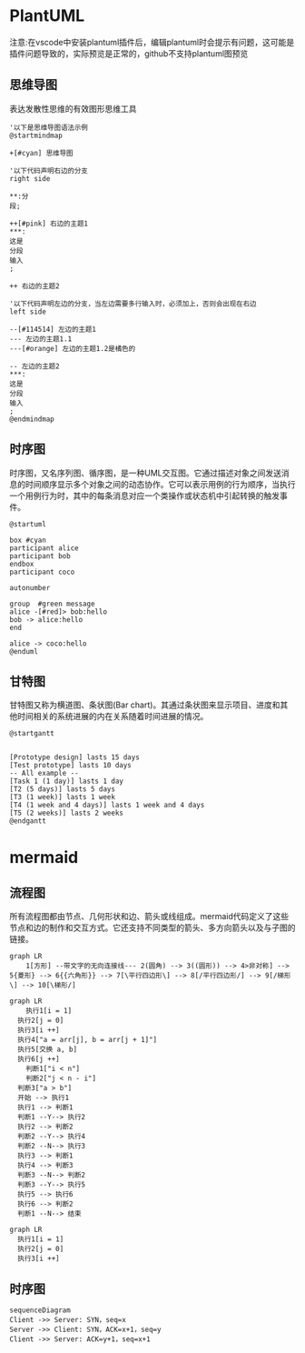 # PlantUML
注意:在vscode中安装plantuml插件后，编辑plantuml时会提示有问题，这可能是插件问题导致的，实际预览是正常的，github不支持plantuml图预览
## 思维导图
表达发散性思维的有效图形思维工具

```plantuml
'以下是思维导图语法示例
@startmindmap

+[#cyan] 思维导图

'以下代码声明右边的分支
right side

**:分
段;

++[#pink] 右边的主题1
***: 
这是
分段
输入
;

++ 右边的主题2

'以下代码声明左边的分支，当左边需要多行输入时，必须加上，否则会出现在右边
left side

--[#114514] 左边的主题1
--- 左边的主题1.1
---[#orange] 左边的主题1.2是橘色的

-- 左边的主题2
***:
这是
分段
输入
;
@endmindmap
```

## 时序图
时序图，又名序列图、循序图，是一种UML交互图。它通过描述对象之间发送消息的时间顺序显示多个对象之间的动态协作。它可以表示用例的行为顺序，当执行一个用例行为时，其中的每条消息对应一个类操作或状态机中引起转换的触发事件。
```plantuml
@startuml

box #cyan
participant alice
participant bob
endbox
participant coco

autonumber

group  #green message 
alice -[#red]> bob:hello
bob -> alice:hello
end

alice -> coco:hello
@enduml
```
## 甘特图
甘特图又称为横道图、条状图(Bar chart)。其通过条状图来显示项目、进度和其他时间相关的系统进展的内在关系随着时间进展的情况。
```plantuml
@startgantt


[Prototype design] lasts 15 days
[Test prototype] lasts 10 days
-- All example --
[Task 1 (1 day)] lasts 1 day
[T2 (5 days)] lasts 5 days
[T3 (1 week)] lasts 1 week
[T4 (1 week and 4 days)] lasts 1 week and 4 days
[T5 (2 weeks)] lasts 2 weeks
@endgantt
```
# mermaid
## 流程图
​所有流程图都由节点、几何形状和边、箭头或线组成。mermaid代码定义了这些节点和边的制作和交互方式。它还支持不同类型的箭头、多方向箭头以及与子图的链接。

```mermaid
graph LR
    1[方形] --带文字的无向连接线--- 2(圆角) --> 3((圆形)) --> 4>非对称] --> 5{菱形} --> 6{{六角形}} --> 7[\平行四边形\] --> 8[/平行四边形/] --> 9[/梯形\] --> 10[\梯形/]
```

``` mermaid
graph LR
    执行1[i = 1]
  执行2[j = 0]
  执行3[i ++]
  执行4["a = arr[j], b = arr[j + 1]"]
  执行5[交换 a, b]
  执行6[j ++]
    判断1["i < n"]
    判断2["j < n - i"]
  判断3["a > b"]
  开始 --> 执行1
  执行1 --> 判断1
  判断1 --Y--> 执行2
  执行2 --> 判断2
  判断2 --Y--> 执行4
  判断2 --N--> 执行3
  执行3 --> 判断1
  执行4 --> 判断3
  判断3 --N--> 判断2
  判断3 --Y--> 执行5
  执行5 --> 执行6
  执行6 --> 判断2
  判断1 --N--> 结束
```
```mermaid
graph LR
  执行1[i = 1]
  执行2[j = 0]
  执行3[i ++]
```
## 时序图
```mermaid
sequenceDiagram
Client ->> Server: SYN，seq=x
Server ->> Client: SYN，ACK=x+1，seq=y
Client ->> Server: ACK=y+1，seq=x+1
```